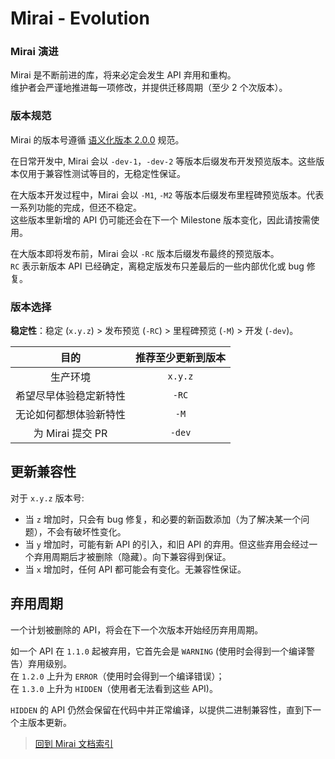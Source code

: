 # Mirai - Evolution

### Mirai 演进

Mirai 是不断前进的库，将来必定会发生 API 弃用和重构。  
维护者会严谨地推进每一项修改，并提供迁移周期（至少 2 个次版本）。

### 版本规范

Mirai 的版本号遵循 [语义化版本 2.0.0](https://semver.org/lang/zh-CN/#spec-item-9) 规范。

在日常开发中, Mirai 会以 `-dev-1`，`-dev-2` 等版本后缀发布开发预览版本。这些版本仅用于兼容性测试等目的，无稳定性保证。

在大版本开发过程中，Mirai 会以 `-M1`, `-M2` 等版本后缀发布里程碑预览版本。代表一系列功能的完成，但还不稳定。  
这些版本里新增的 API 仍可能还会在下一个 Milestone 版本变化，因此请按需使用。

在大版本即将发布前，Mirai 会以 `-RC` 版本后缀发布最终的预览版本。  
`RC` 表示新版本 API 已经确定，离稳定版发布只差最后的一些内部优化或 bug 修复。

### 版本选择

**稳定性**：稳定 (`x.y.z`) > 发布预览 (`-RC`) > 里程碑预览 (`-M`) > 开发 (`-dev`)。

|        目的        | 推荐至少更新到版本 |
|:------------------:|:--------------:|
|      生产环境       |     `x.y.z`     |
| 希望尽早体验稳定新特性 |     `-RC`      |
| 无论如何都想体验新特性 |      `-M`      |
|  为 Mirai 提交 PR   |     `-dev`     |

## 更新兼容性

对于 `x.y.z` 版本号:
- 当 `z` 增加时，只会有 bug 修复，和必要的新函数添加（为了解决某一个问题），不会有破坏性变化。
- 当 `y` 增加时，可能有新 API 的引入，和旧 API 的弃用。但这些弃用会经过一个弃用周期后才被删除（隐藏）。向下兼容得到保证。
- 当 `x` 增加时，任何 API 都可能会有变化。无兼容性保证。

## 弃用周期

一个计划被删除的 API，将会在下一个次版本开始经历弃用周期。

如一个 API 在 `1.1.0` 起被弃用，它首先会是 `WARNING` (使用时会得到一个编译警告）弃用级别。  
在 `1.2.0` 上升为 `ERROR`（使用时会得到一个编译错误）；  
在 `1.3.0` 上升为 `HIDDEN`（使用者无法看到这些 API)。

`HIDDEN` 的 API 仍然会保留在代码中并正常编译，以提供二进制兼容性，直到下一个主版本更新。



> [回到 Mirai 文档索引](README.md)